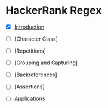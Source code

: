 # HackerRank Regex

- [x] [Introduction](https://www.hackerrank.com/domains/regex/re-introduction)
- [ ] [Character Class]
- [ ] [Repetitions]
- [ ] [Grouping and Capturing]
- [ ] [Backreferences]
- [ ] [Assertions]
- [ ] [Applications](https://www.hackerrank.com/domains/regex/re-applications)

